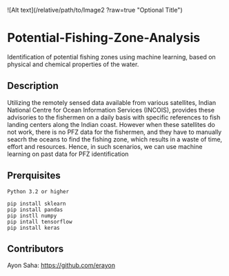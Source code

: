 ![Alt text](/relative/path/to/Image2 ?raw=true "Optional Title")
# Potential-Fishing-Zone-Analysis
Identification of potential fishing zones using machine learning, based on physical and chemical properties of the water.
## Description
Utilizing the remotely sensed data available from various satellites, Indian National Centre for Ocean Information Services (INCOIS), provides these advisories to the fishermen on a daily basis with specific references to fish landing centers along the Indian coast. However when these satellites do not work, there is no PFZ data for the fishermen, and they have to manually seacrh the oceans to find the fishing zone, which results in a waste of time, effort and resources. Hence, in such scenarios, we can use machine learning on past data for PFZ identification
## Prerquisites
```
Python 3.2 or higher

pip install sklearn
pip install pandas
pip instll numpy
pip intall tensorflow
pip install keras
```
## Contributors
Ayon Saha: https://github.com/erayon
